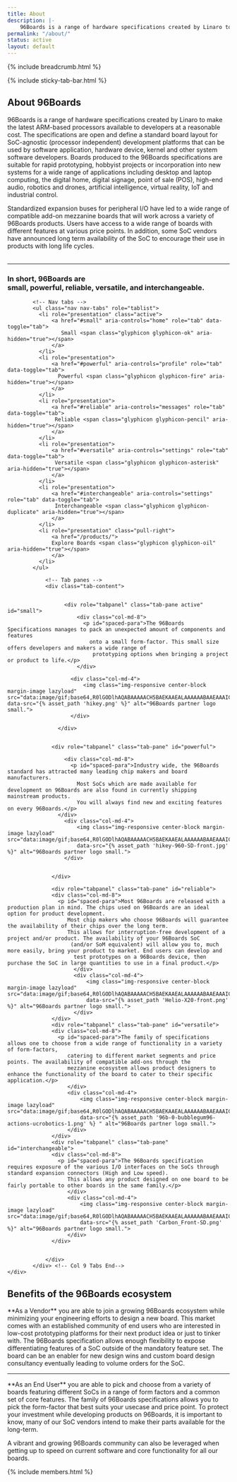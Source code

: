 ```yaml
---
title: About
description: |-
    96Boards is a range of hardware specifications created by Linaro to make the latest ARM-based processors available to developers at a reasonable cost.
permalink: "/about/"
status: active
layout: default
---
```

{% include breadcrumb.html %}

<div class="container-fluid" id="content-container">
{% include sticky-tab-bar.html %}   
<div class="container content-container">
<div class="row">
<div class="col-md-10 col-lg-10 col-sm-12 col-xs-12" markdown="1">
<h2>About 96Boards</h2>
96Boards is a range of hardware specifications created by Linaro to make the latest ARM-based processors available to developers at a reasonable cost. The specifications are open and define a standard board layout for SoC-agnostic (processor independent)  development platforms that can be used by software application, hardware device, kernel and other system software developers. Boards produced to the 96Boards specifications are suitable for rapid prototyping, hobbyist projects or incorporation into new systems for a wide range of applications including desktop and laptop computing, the digital home, digital signage, point of sale (POS), high-end audio, robotics and drones, artificial intelligence, virtual reality, IoT and industrial control.

Standardized expansion buses for peripheral I/O have led to a wide range of compatible add-on mezzanine boards  that will work across a variety of 96Boards products. Users have access to a wide range of boards with different features at various price points. In addition, some SoC vendors have announced long term availability of the SoC to encourage their use in products with long life cycles.
</div>
<div class="col-md-2 col-sm-12 col-xs-12 partners-panel">
  <div class="col-md-12 col-lg-12 col-sm-3 col-xs-6 fade-in-one">
    <a href="/products/mezzanine/">
        <img class="lazyload img-responsive center-block" src="data:image/gif;base64,R0lGODlhAQABAAAAACH5BAEKAAEALAAAAAABAAEAAAICTAEAOw=="
        data-src="{% asset_path '96Boards-Logo_Partner-small.png' %}" alt="96Boards partner logo small.">
    </a>
  </div>
  <div class="col-md-12 col-sm-3 col-xs-6 fade-in-two">
    <a href="/products/ce/">
        <img class="lazyload img-responsive center-block" src="data:image/gif;base64,R0lGODlhAQABAAAAACH5BAEKAAEALAAAAAABAAEAAAICTAEAOw=="
        data-src="{% asset_path '96Boards-Logo_Consumer-small.png' %}" alt="96Boards partner consumer logo.">
    </a>
  </div>
  <div class="col-md-12 col-sm-3 col-xs-6  fade-in-three">
    <a href="/products/ee/">
        <img class="lazyload img-responsive center-block" src="data:image/gif;base64,R0lGODlhAQABAAAAACH5BAEKAAEALAAAAAABAAEAAAICTAEAOw=="
        data-src="{% asset_path '96Boards-Logo_Enterprise-small.png' %}" alt="96Boards partner enterprise logo.">
    </a>
  </div>
  <div class="col-md-12 col-sm-3 col-xs-6  fade-in-four">
    <a href="/products/ie/">
    <img class="lazyload img-responsive center-block" src="data:image/gif;base64,R0lGODlhAQABAAAAACH5BAEKAAEALAAAAAABAAEAAAICTAEAOw=="
    data-src="{% asset_path '96Boards-Logo_IoT-small.png' %}" alt="96Boards partner IoT lgoo.">
    </a>
  </div>
</div> <!-- Column md 2 END -->
<hr>
</div>
</div>

<div class="row alternate-row">
  <div class="container content-container">
            <h3 class="text-left">
              <span class="line info-tabs-line">In short, 96Boards are</span><br/>
              <span class="line info-tabs-line">small, powerful, reliable, versatile, and interchangeable.</span>
          </h3>
          <div class="row">

            <!-- Nav tabs -->
            <ul class="nav nav-tabs" role="tablist">
              <li role="presentation" class="active">
                  <a href="#small" aria-controls="home" role="tab" data-toggle="tab">
                     Small <span class="glyphicon glyphicon-ok" aria-hidden="true"></span>
                  </a>
              </li>
              <li role="presentation">
                  <a href="#powerful" aria-controls="profile" role="tab" data-toggle="tab">
                    Powerful <span class="glyphicon glyphicon-fire" aria-hidden="true"></span>
                  </a>
              </li>
              <li role="presentation">
                  <a href="#reliable" aria-controls="messages" role="tab" data-toggle="tab">
                   Reliable <span class="glyphicon glyphicon-pencil" aria-hidden="true"></span>
                  </a>
              </li>
              <li role="presentation">
                  <a href="#versatile" aria-controls="settings" role="tab" data-toggle="tab">
                   Versatile <span class="glyphicon glyphicon-asterisk" aria-hidden="true"></span>
                  </a>
              </li>
              <li role="presentation">
                  <a href="#interchangeable" aria-controls="settings" role="tab" data-toggle="tab">
                   Interchangeable <span class="glyphicon glyphicon-duplicate" aria-hidden="true"></span>
                  </a>
              </li>
              <li role="presentation" class="pull-right">
                  <a href="/products/">
                  Explore Boards <span class="glyphicon glyphicon-oil" aria-hidden="true"></span>
                  </a>
              </li>
            </ul>

                <!-- Tab panes -->
                <div class="tab-content">


                      <div role="tabpanel" class="tab-pane active" id="small">
                          <div class="col-md-8">  
                            <p id="spaced-para">The 96Boards Specifications manages to pack an unexpected amount of components and features
                              onto a small form-factor. This small size offers developers and makers a wide range of
                               prototyping options when bringing a project or product to life.</p>
                          </div>

                        <div class="col-md-4">
                            <img class="img-responsive center-block margin-image lazyload" src="data:image/gif;base64,R0lGODlhAQABAAAAACH5BAEKAAEALAAAAAABAAEAAAICTAEAOw==" data-src="{% asset_path 'hikey.png' %}" alt="96Boards partner logo small.">    
                        </div>

                    </div>


                  <div role="tabpanel" class="tab-pane" id="powerful">

                      <div class="col-md-8">  
                        <p id="spaced-para">Industry wide, the 96Boards standard has attracted many leading chip makers and board manufacturers.
                          Most SoCs which are made available for development on 96Boards are also found in currently shipping mainstream products.
                          You will always find new and exciting features on every 96Boards.</p>
                    </div>
                      <div class="col-md-4">
                          <img class="img-responsive center-block margin-image lazyload" src="data:image/gif;base64,R0lGODlhAQABAAAAACH5BAEKAAEALAAAAAABAAEAAAICTAEAOw=="
                          data-src="{% asset_path 'hikey-960-SD-front.jpg' %}" alt="96Boards partner logo small.">    
                      </div>


                  </div>

                  <div role="tabpanel" class="tab-pane" id="reliable">
                  <div class="col-md-8">  
                    <p id="spaced-para">Most 96Boards are released with a production plan in mind. The chips used on 96Boards are an ideal option for product development.
                       Most chip makers who choose 96Boards will guarantee the availability of their chips over the long term.
                       This allows for interruption-free development of a project and/or product. The availability of your 96Boards SoC
                        (and/or SoM equivalent) will allow you to, much more easily, bring your product to market. End users can develop and
                         test prototypes on a 96Boards device, then purchase the SoC in large quantities to use in a final product.</p>
                         </div>
                         <div class="col-md-4">
                             <img class="img-responsive center-block margin-image lazyload" src="data:image/gif;base64,R0lGODlhAQABAAAAACH5BAEKAAEALAAAAAABAAEAAAICTAEAOw=="  
                             data-src="{% asset_path 'Helio-X20-front.png' %}" alt="96Boards partner logo small.">    
                         </div>
                  </div>
                  <div role="tabpanel" class="tab-pane" id="versatile">
                  <div class="col-md-8">  
                    <p id="spaced-para">The family of specifications allows one to choose from a wide range of functionality in a variety of form-factors,
                       catering to different market segments and price points. The availability of compatible add-ons through the
                       mezzanine ecosystem allows product designers to enhance the functionality of the board to cater to their specific application.</p>
                       </div>
                       <div class="col-md-4">
                           <img class="img-responsive center-block margin-image lazyload" src="data:image/gif;base64,R0lGODlhAQABAAAAACH5BAEKAAEALAAAAAABAAEAAAICTAEAOw=="
                           data-src="{% asset_path '96b-0-bubblegum96-actions-ucrobotics-1.png' %} " alt="96Boards partner logo small.">    
                       </div>
                  </div>
                  <div role="tabpanel" class="tab-pane" id="interchangeable">
                  <div class="col-md-8">  
                    <p id="spaced-para">The 96Boards specification requires exposure of the various I/O interfaces on the SoCs through standard expansion connectors (High and Low speed).
                       This allows any product designed on one board to be fairly portable to other boards in the same family.</p>
                       </div>
                       <div class="col-md-4">
                           <img class="img-responsive center-block margin-image lazyload" src="data:image/gif;base64,R0lGODlhAQABAAAAACH5BAEKAAEALAAAAAABAAEAAAICTAEAOw=="
                           data-src="{% asset_path 'Carbon_Front-SD.png' %}" alt="96Boards partner logo small.">    
                       </div>
                  </div>


                </div>
            </div> <!-- Col 9 Tabs End-->
    </div>

</div>

<div class="container content-container"  markdown="1">
<h2 class="text-center">Benefits of the 96Boards ecosystem</h2>
<div class="row">
<div class="col-md-6 padded-para" markdown="1">
**As a Vendor** you are able to join a growing 96Boards ecosystem while minimizing your engineering efforts to design a new board. This market comes with an established community of end users who are interested in low-cost prototyping platforms for their next product idea or just to tinker with.
The 96Boards specification allows enough flexibility to expose differentiating features of a SoC outside of the mandatory feature set. The board can be an enabler for new design wins and custom board design consultancy eventually leading to volume orders for the SoC.
</div>
<div class="col-md-6">
<img class="img-responsive center-block margin-image lazyload" src="data:image/gif;base64,R0lGODlhAQABAAAAACH5BAEKAAEALAAAAAABAAEAAAICTAEAOw==" data-src="{% asset_path 'homepage-image-1.png' %}" alt="96Boards partner logo small.">    
</div>
</div>
<hr>
<div class="row">
<div class="col-md-6">
<img class="img-responsive center-block margin-image lazyload" src="data:image/gif;base64,R0lGODlhAQABAAAAACH5BAEKAAEALAAAAAABAAEAAAICTAEAOw==" data-src="{% asset_path 'homepage-image-2.png' %}" alt="96Boards partner logo small.">    
</div>
<div class="col-md-6 padded-para" markdown="1">
**As an End User** you are able to pick and choose from a variety of boards featuring different SoCs in a range of form factors and a common set of core features. The family of 96Boards specifications allows you to pick the form-factor that best suits your usecase and price point. To protect your investment while developing products on 96Boards, it is important to know, many of our SoC vendors intend to make their parts available for the long-term.

 A vibrant and growing 96Boards community can also be leveraged when getting up to speed on current software and core functionality for all our boards.
<!-- You can also tap into the 96Boards community to quickly get up to speed on using the software since a lot of the core functionality -->
</div>
</div>
{% include members.html %}

</div>


</div>
